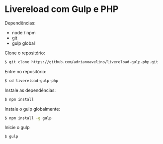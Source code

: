 Livereload com Gulp e PHP
==================

Dependências:
- node / npm
- git
- gulp global

Clone o repositório:    
```sh
$ git clone https://github.com/adrianoavelino/livereload-gulp-php.git
```
Entre no repositório:
```sh
$ cd livereload-gulp-php
```

Instale as dependências:
```sh
$ npm install

```
Instale o gulp globalmente:
```sh
$ npm install -g gulp
```
Inicie o gulp
```sh
$ gulp
```
